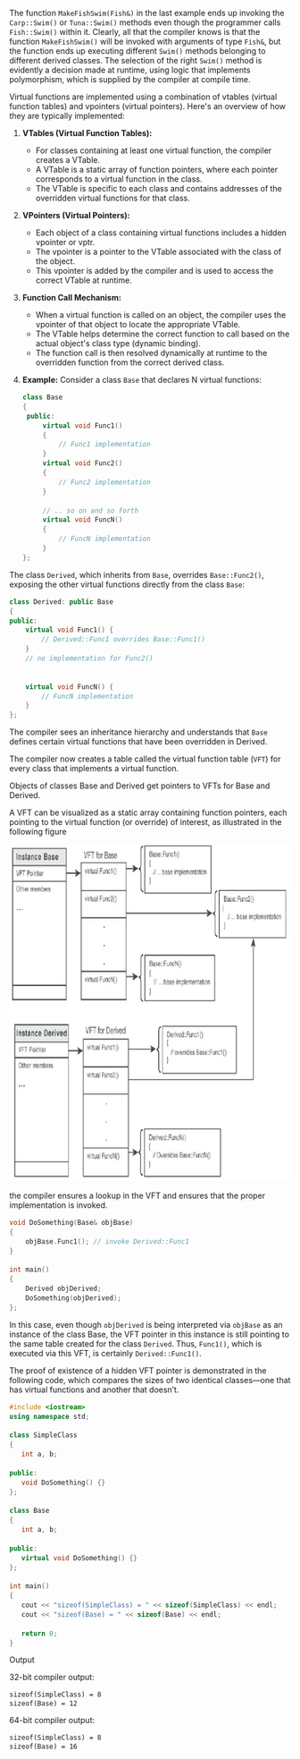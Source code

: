 [//]: # (### How Do Virtual Functions Work? Understanding the Virtual Function Table)

The function `MakeFishSwim(Fish&)` in the last example ends up invoking the `Carp::Swim()` or `Tuna::Swim()` methods even though the programmer calls `Fish::Swim()` within it. Clearly, all that the compiler knows is that the function `MakeFishSwim()` will be invoked with arguments of type `Fish&`, but the function ends up executing different `Swim()` methods belonging to different derived classes. The selection of the right `Swim()` method is evidently a decision made at runtime, using logic that implements polymorphism, which is supplied by the compiler at compile time.

Virtual functions are implemented using a combination of vtables (virtual function tables) and vpointers (virtual pointers). Here's an overview of how they are typically implemented:

1. **VTables (Virtual Function Tables):**
   - For classes containing at least one virtual function, the compiler creates a VTable.
   - A VTable is a static array of function pointers, where each pointer corresponds to a virtual function in the class.
   - The VTable is specific to each class and contains addresses of the overridden virtual functions for that class.

2. **VPointers (Virtual Pointers):**
   - Each object of a class containing virtual functions includes a hidden vpointer or vptr.
   - The vpointer is a pointer to the VTable associated with the class of the object.
   - This vpointer is added by the compiler and is used to access the correct VTable at runtime.

3. **Function Call Mechanism:**
   - When a virtual function is called on an object, the compiler uses the vpointer of that object to locate the appropriate VTable.
   - The VTable helps determine the correct function to call based on the actual object's class type (dynamic binding).
   - The function call is then resolved dynamically at runtime to the overridden function from the correct derived class.

4. **Example:**
   Consider a class `Base` that declares N virtual functions:

   ```cpp
   class Base 
   { 
    public: 
        virtual void Func1() 
        { 
            // Func1 implementation 
        } 
        virtual void Func2() 
        { 
            // Func2 implementation 
        } 
        
        // .. so on and so forth 
        virtual void FuncN() 
        { 
            // FuncN implementation 
        } 
   };
   
   ```

The class `Derived`, which inherits from `Base`, overrides `Base::Func2()`, exposing the other virtual functions directly from the class `Base`:

```cpp
class Derived: public Base 
{ 
public: 
    virtual void Func1() { 
        // Derived::Func1 overrides Base::Func1() 
    } 
    // no implementation for Func2() 


    virtual void FuncN() { 
        // FuncN implementation 
    } 
};
```

The compiler sees an inheritance hierarchy and understands that `Base` defines certain virtual functions that have been overridden in Derived.

The compiler now creates a table called the virtual function table (`VFT`) for every class that implements a virtual function.

Objects of classes Base and Derived get pointers to VFTs for Base and Derived.

A VFT can be visualized as a static array containing function pointers, each pointing to the virtual function (or override) of interest, as illustrated in the following figure

![VFT](vft.png)

the compiler ensures a lookup in the VFT  and ensures that the proper implementation is invoked.

```cpp
void DoSomething(Base& objBase) 
{ 
    objBase.Func1(); // invoke Derived::Func1 
} 

int main() 
{ 
    Derived objDerived; 
    DoSomething(objDerived); 
};
```

In this case, even though `objDerived` is being interpreted via `objBase` as an instance of the class Base, the VFT pointer in this instance is still pointing to the same table created for the class `Derived`. Thus, `Func1()`, which is executed via this VFT, is certainly `Derived::Func1()`.

The proof of existence of a hidden VFT pointer is demonstrated in the following code, which compares the sizes of two identical classes—one that has virtual functions and another that doesn’t.

```cpp
#include <iostream>
using namespace std;

class SimpleClass
{
   int a, b;

public:
   void DoSomething() {}
};

class Base
{
   int a, b;

public:
   virtual void DoSomething() {}
};

int main() 
{
   cout << "sizeof(SimpleClass) = " << sizeof(SimpleClass) << endl;
   cout << "sizeof(Base) = " << sizeof(Base) << endl;

   return 0;
}
```

Output

32-bit compiler output:

```
sizeof(SimpleClass) = 8 
sizeof(Base) = 12
```

64-bit compiler output:

```
sizeof(SimpleClass) = 8 
sizeof(Base) = 16

```
